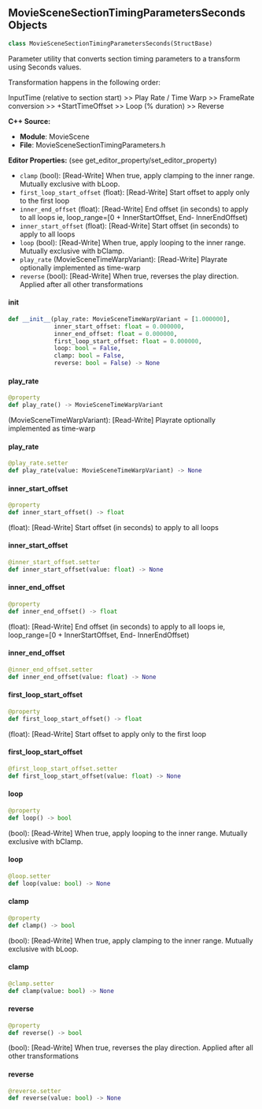 ## MovieSceneSectionTimingParametersSeconds Objects

```python
class MovieSceneSectionTimingParametersSeconds(StructBase)
```

Parameter utility that converts section timing parameters to a transform using Seconds values.

Transformation happens in the following order:

InputTime (relative to section start)
    >> Play Rate / Time Warp
    >> FrameRate conversion
    >> +StartTimeOffset
    >> Loop (% duration)
    >> Reverse

**C++ Source:**

- **Module**: MovieScene
- **File**: MovieSceneSectionTimingParameters.h

**Editor Properties:** (see get_editor_property/set_editor_property)

- ``clamp`` (bool):  [Read-Write] When true, apply clamping to the inner range. Mutually exclusive with bLoop.
- ``first_loop_start_offset`` (float):  [Read-Write] Start offset to apply only to the first loop
- ``inner_end_offset`` (float):  [Read-Write] End offset (in seconds) to apply to all loops ie, loop_range=[0 + InnerStartOffset, End- InnerEndOffset)
- ``inner_start_offset`` (float):  [Read-Write] Start offset (in seconds) to apply to all loops
- ``loop`` (bool):  [Read-Write] When true, apply looping to the inner range. Mutually exclusive with bClamp.
- ``play_rate`` (MovieSceneTimeWarpVariant):  [Read-Write] Playrate optionally implemented as time-warp
- ``reverse`` (bool):  [Read-Write] When true, reverses the play direction. Applied after all other transformations

<a id="unreal.MovieSceneSectionTimingParametersSeconds.__init__"></a>

#### __init__

```python
def __init__(play_rate: MovieSceneTimeWarpVariant = [1.000000],
             inner_start_offset: float = 0.000000,
             inner_end_offset: float = 0.000000,
             first_loop_start_offset: float = 0.000000,
             loop: bool = False,
             clamp: bool = False,
             reverse: bool = False) -> None
```

<a id="unreal.MovieSceneSectionTimingParametersSeconds.play_rate"></a>

#### play_rate

```python
@property
def play_rate() -> MovieSceneTimeWarpVariant
```

(MovieSceneTimeWarpVariant):  [Read-Write] Playrate optionally implemented as time-warp

<a id="unreal.MovieSceneSectionTimingParametersSeconds.play_rate"></a>

#### play_rate

```python
@play_rate.setter
def play_rate(value: MovieSceneTimeWarpVariant) -> None
```

<a id="unreal.MovieSceneSectionTimingParametersSeconds.inner_start_offset"></a>

#### inner_start_offset

```python
@property
def inner_start_offset() -> float
```

(float):  [Read-Write] Start offset (in seconds) to apply to all loops

<a id="unreal.MovieSceneSectionTimingParametersSeconds.inner_start_offset"></a>

#### inner_start_offset

```python
@inner_start_offset.setter
def inner_start_offset(value: float) -> None
```

<a id="unreal.MovieSceneSectionTimingParametersSeconds.inner_end_offset"></a>

#### inner_end_offset

```python
@property
def inner_end_offset() -> float
```

(float):  [Read-Write] End offset (in seconds) to apply to all loops ie, loop_range=[0 + InnerStartOffset, End- InnerEndOffset)

<a id="unreal.MovieSceneSectionTimingParametersSeconds.inner_end_offset"></a>

#### inner_end_offset

```python
@inner_end_offset.setter
def inner_end_offset(value: float) -> None
```

<a id="unreal.MovieSceneSectionTimingParametersSeconds.first_loop_start_offset"></a>

#### first_loop_start_offset

```python
@property
def first_loop_start_offset() -> float
```

(float):  [Read-Write] Start offset to apply only to the first loop

<a id="unreal.MovieSceneSectionTimingParametersSeconds.first_loop_start_offset"></a>

#### first_loop_start_offset

```python
@first_loop_start_offset.setter
def first_loop_start_offset(value: float) -> None
```

<a id="unreal.MovieSceneSectionTimingParametersSeconds.loop"></a>

#### loop

```python
@property
def loop() -> bool
```

(bool):  [Read-Write] When true, apply looping to the inner range. Mutually exclusive with bClamp.

<a id="unreal.MovieSceneSectionTimingParametersSeconds.loop"></a>

#### loop

```python
@loop.setter
def loop(value: bool) -> None
```

<a id="unreal.MovieSceneSectionTimingParametersSeconds.clamp"></a>

#### clamp

```python
@property
def clamp() -> bool
```

(bool):  [Read-Write] When true, apply clamping to the inner range. Mutually exclusive with bLoop.

<a id="unreal.MovieSceneSectionTimingParametersSeconds.clamp"></a>

#### clamp

```python
@clamp.setter
def clamp(value: bool) -> None
```

<a id="unreal.MovieSceneSectionTimingParametersSeconds.reverse"></a>

#### reverse

```python
@property
def reverse() -> bool
```

(bool):  [Read-Write] When true, reverses the play direction. Applied after all other transformations

<a id="unreal.MovieSceneSectionTimingParametersSeconds.reverse"></a>

#### reverse

```python
@reverse.setter
def reverse(value: bool) -> None
```

<a id="unreal.MovieSceneSectionTimingParametersFrames"></a>